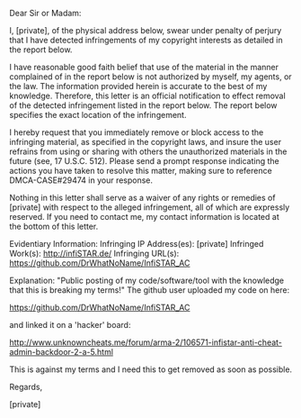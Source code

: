 Dear Sir or Madam:

I, [private], of the physical address below, swear under penalty of perjury that I have detected infringements of my copyright interests as detailed in the report below. 
 
I have reasonable good faith belief that use of the material in the manner complained of in the report below is not authorized by myself, my agents, or the law. The information provided herein is accurate to the best of my knowledge. Therefore, this letter is an official notification to effect removal of the detected infringement listed in the report below. The report below specifies the exact location of the infringement.
 
I hereby request that you immediately remove or block access to the infringing material, as specified in the copyright laws, and insure the user refrains from using or sharing with others the unauthorized materials in the future (see, 17 U.S.C. 512). Please send a prompt response indicating the actions you have taken to resolve this matter, making sure to reference DMCA-CASE#29474 in your response.

Nothing in this letter shall serve as a waiver of any rights or remedies of [private] with respect to the alleged infringement, all of which are expressly reserved. If you need to contact me, my contact information is located at the bottom of this letter.
 
Evidentiary Information:
Infringing IP Address(es): [private]
Infringed Work(s): http://infiSTAR.de/
Infringing URL(s): https://github.com/DrWhatNoName/InfiSTAR_AC
 
Explanation:
"Public posting of my code/software/tool with the knowledge that this is breaking my terms!"
The github user uploaded my code on here:

https://github.com/DrWhatNoName/InfiSTAR_AC

and linked it on a 'hacker' board:

http://www.unknowncheats.me/forum/arma-2/106571-infistar-anti-cheat-admin-backdoor-2-a-5.html

This is against my terms and I need this to get removed as soon as possible.

Regards,

[private]